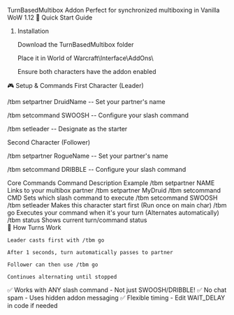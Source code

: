 TurnBasedMultibox Addon
Perfect for synchronized multiboxing in Vanilla WoW 1.12
🚀 Quick Start Guide
1. Installation

    Download the TurnBasedMultibox folder

    Place it in World of Warcraft\Interface\AddOns\

    Ensure both characters have the addon enabled

🎮 Setup & Commands
First Character (Leader)

/tbm setpartner DruidName    -- Set your partner's name

/tbm setcommand SWOOSH      -- Configure your slash command

/tbm setleader             -- Designate as the starter

Second Character (Follower)

/tbm setpartner RogueName   -- Set your partner's name  

/tbm setcommand DRIBBLE    -- Configure your slash command  


Core Commands
Command	Description	Example
/tbm setpartner NAME	Links to your multibox partner	/tbm setpartner MyDruid
/tbm setcommand CMD	Sets which slash command to execute	/tbm setcommand SWOOSH
/tbm setleader	Makes this character start first	(Run once on main char)
/tbm go	Executes your command when it's your turn	(Alternates automatically)
/tbm status	Shows current turn/command status	
🔄 How Turns Work

    Leader casts first with /tbm go

    After 1 seconds, turn automatically passes to partner

    Follower can then use /tbm go

    Continues alternating until stopped


✅ Works with ANY slash command - Not just SWOOSH/DRIBBLE!
✅ No chat spam - Uses hidden addon messaging
✅ Flexible timing - Edit WAIT_DELAY in code if needed
